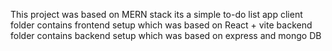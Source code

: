 This project was based on MERN stack its a simple to-do list app
client folder contains frontend setup which was based on React + vite
backend folder contains backend setup which was based on express and mongo DB
